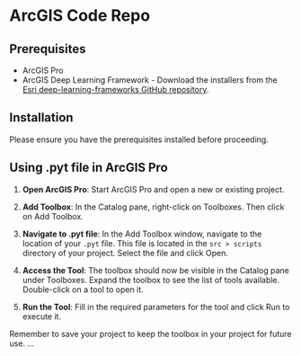 # ArcGIS Code Repo

## Prerequisites

- ArcGIS Pro
- ArcGIS Deep Learning Framework - Download the installers from the [Esri deep-learning-frameworks GitHub repository](https://github.com/Esri/deep-learning-frameworks).

## Installation

Please ensure you have the prerequisites installed before proceeding.


## Using .pyt file in ArcGIS Pro

1. **Open ArcGIS Pro**: Start ArcGIS Pro and open a new or existing project.

2. **Add Toolbox**: In the Catalog pane, right-click on Toolboxes. Then click on Add Toolbox.

3. **Navigate to .pyt file**: In the Add Toolbox window, navigate to the location of your `.pyt` file. This file is located in the `src > scripts` directory of your project. Select the file and click Open.

4. **Access the Tool**: The toolbox should now be visible in the Catalog pane under Toolboxes. Expand the toolbox to see the list of tools available. Double-click on a tool to open it.

5. **Run the Tool**: Fill in the required parameters for the tool and click Run to execute it.

Remember to save your project to keep the toolbox in your project for future use.
...